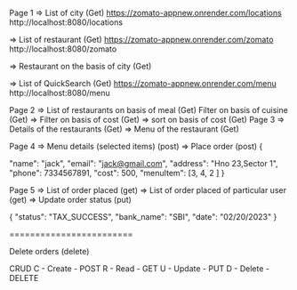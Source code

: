 Page 1
=> List of city (Get) 
https://zomato-appnew.onrender.com/locations
http://localhost:8080/locations

=> List of restaurant (Get) 
https://zomato-appnew.onrender.com/zomato
http://localhost:8080/zomato

=> Restaurant on the basis of city (Get) 

=> List of QuickSearch (Get) 
https://zomato-appnew.onrender.com/menu
http://localhost:8080/menu

Page 2
=> List of restaurants on basis of meal (Get) 
Filter on basis of cuisine (Get)
=> Filter on basis of cost (Get) 
=> sort on basis of cost (Get)
Page 3
=> Details of the restaurants (Get) 
 => Menu of the restaurant (Get) 

Page 4
=> Menu details (selected items) (post) 
 => Place order (post) 
{

"name": "jack",
"email": "jack@gmail.com",
"address": "Hno 23,Sector 1",
"phone": 7334567891,
"cost": 500,
"menuItem": [3, 4, 2 ]
}

Page 5
=> List of order placed (get) 
 => List of order placed of particular user (get) 
  => Update order status (put) 

{ "status": "TAX_SUCCESS", "bank_name": "SBI", "date": "02/20/2023" }

========================

Delete orders (delete) 

CRUD C - Create - POST R - Read - GET U - Update - PUT D - Delete - DELETE